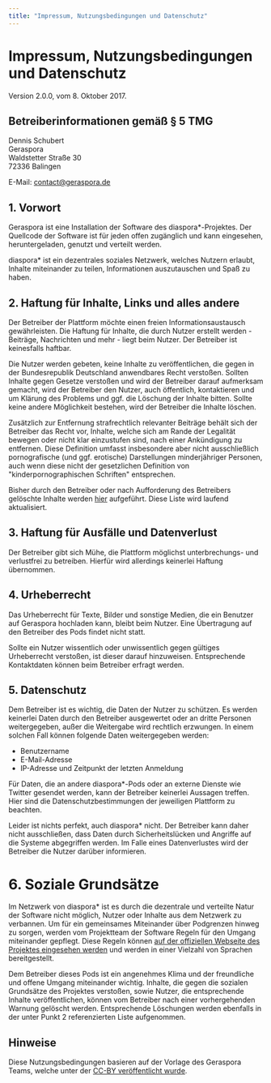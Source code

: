 ```yaml
---
title: "Impressum, Nutzungsbedingungen und Datenschutz"
---
```


# Impressum, Nutzungsbedingungen und Datenschutz

<p class="lead">Version 2.0.0, vom 8. Oktober 2017.</p>

## Betreiberinformationen gemäß § 5 TMG

Dennis Schubert  
Geraspora  
Waldstetter Straße 30  
72336 Balingen  
  
E-Mail: [contact@geraspora.de](mailto:contact@geraspora.de)

## 1. Vorwort

Geraspora ist eine Installation der Software des diaspora\*-Projektes. Der Quellcode der Software ist für jeden offen zugänglich und kann eingesehen, heruntergeladen, genutzt und verteilt werden.

diaspora\* ist ein dezentrales soziales Netzwerk, welches Nutzern erlaubt, Inhalte miteinander zu teilen, Informationen auszutauschen und Spaß zu haben.

## 2. Haftung für Inhalte, Links und alles andere

Der Betreiber der Plattform möchte einen freien Informationsaustausch gewährleisten. Die Haftung für Inhalte, die durch Nutzer erstellt werden - Beiträge, Nachrichten und mehr - liegt beim Nutzer. Der Betreiber ist keinesfalls haftbar.

Die Nutzer werden gebeten, keine Inhalte zu veröffentlichen, die gegen in der Bundesrepublik Deutschland anwendbares Recht verstoßen. Sollten Inhalte gegen Gesetze verstoßen und wird der Betreiber darauf aufmerksam gemacht, wird der Betreiber den Nutzer, auch öffentlich, kontaktieren und um Klärung des Problems und ggf. die Löschung der Inhalte bitten. Sollte keine andere Möglichkeit bestehen, wird der Betreiber die Inhalte löschen.

Zusätzlich zur Entfernung strafrechtlich relevanter Beiträge behält sich der Betreiber das Recht vor, Inhalte, welche sich am Rande der Legalität bewegen oder nicht klar einzustufen sind, nach einer Ankündigung zu entfernen. Diese Definition umfasst insbesondere aber nicht ausschließlich pornografische (und ggf. erotische) Darstellungen minderjähriger Personen, auch wenn diese nicht der gesetzlichen Definition von "kinderpornographischen Schriften" entsprechen.

Bisher durch den Betreiber oder nach Aufforderung des Betreibers gelöschte Inhalte werden [hier](/pod/deleted_contents.html) aufgeführt. Diese Liste wird laufend aktualisiert.

## 3. Haftung für Ausfälle und Datenverlust

Der Betreiber gibt sich Mühe, die Plattform möglichst unterbrechungs- und verlustfrei zu betreiben. Hierfür wird allerdings keinerlei Haftung übernommen.

## 4. Urheberrecht

Das Urheberrecht für Texte, Bilder und sonstige Medien, die ein Benutzer auf Geraspora hochladen kann, bleibt beim Nutzer. Eine Übertragung auf den Betreiber des Pods findet nicht statt.

Sollte ein Nutzer wissentlich oder unwissentlich gegen gültiges Urheberrecht verstoßen, ist dieser darauf hinzuweisen. Entsprechende Kontaktdaten können beim Betreiber erfragt werden.

## 5. Datenschutz

Dem Betreiber ist es wichtig, die Daten der Nutzer zu schützen. Es werden keinerlei Daten durch den Betreiber ausgewertet oder an dritte Personen weitergegeben, außer die Weitergabe wird rechtlich erzwungen. In einem solchen Fall können folgende Daten weitergegeben werden:

* Benutzername
* E-Mail-Adresse
* IP-Adresse und Zeitpunkt der letzten Anmeldung

Für Daten, die an andere diaspora\*-Pods oder an externe Dienste wie Twitter gesendet werden, kann der Betreiber keinerlei Aussagen treffen. Hier sind die Datenschutzbestimmungen der jeweiligen Plattform zu beachten.

Leider ist nichts perfekt, auch diaspora\* nicht. Der Betreiber kann daher nicht ausschließen, dass Daten durch Sicherheitslücken und Angriffe auf die Systeme abgegriffen werden. Im Falle eines Datenverlustes wird der Betreiber die Nutzer darüber informieren.

# 6. Soziale Grundsätze

Im Netzwerk von diaspora\* ist es durch die dezentrale und verteilte Natur der Software nicht möglich, Nutzer oder Inhalte aus dem Netzwerk zu verbannen. Um für ein gemeinsames Miteinander über Podgrenzen hinweg zu sorgen, werden vom Projektteam der Software Regeln für den Umgang miteinander gepflegt. Diese Regeln können [auf der offiziellen Webseite des Projektes eingesehen werden](https://diasporafoundation.org/community_guidelines) und werden in einer Vielzahl von Sprachen bereitgestellt.

Dem Betreiber dieses Pods ist ein angenehmes Klima und der freundliche und offene Umgang miteinander wichtig. Inhalte, die gegen die sozialen Grundsätze des Projektes verstoßen, sowie Nutzer, die entsprechende Inhalte veröffentlichen, können vom Betreiber nach einer vorhergehenden Warnung gelöscht werden. Entsprechende Löschungen werden ebenfalls in der unter Punkt 2 referenzierten Liste aufgenommen.

## Hinweise

Diese Nutzungsbedingungen basieren auf der Vorlage des Geraspora Teams, welche unter der [CC-BY veröffentlicht wurde](https://github.com/geraspora/german-terms-of-service).
